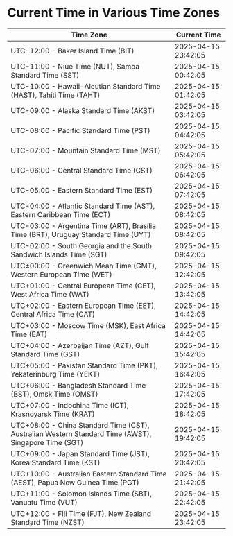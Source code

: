 # Current Time in Various Time Zones

| Time Zone | Current Time |
|-----------|--------------|
| UTC-12:00 - Baker Island Time (BIT) | 2025-04-15 23:42:05 |
| UTC-11:00 - Niue Time (NUT), Samoa Standard Time (SST) | 2025-04-15 00:42:05 |
| UTC-10:00 - Hawaii-Aleutian Standard Time (HAST), Tahiti Time (TAHT) | 2025-04-15 01:42:05 |
| UTC-09:00 - Alaska Standard Time (AKST) | 2025-04-15 03:42:05 |
| UTC-08:00 - Pacific Standard Time (PST) | 2025-04-15 04:42:05 |
| UTC-07:00 - Mountain Standard Time (MST) | 2025-04-15 05:42:05 |
| UTC-06:00 - Central Standard Time (CST) | 2025-04-15 06:42:05 |
| UTC-05:00 - Eastern Standard Time (EST) | 2025-04-15 07:42:05 |
| UTC-04:00 - Atlantic Standard Time (AST), Eastern Caribbean Time (ECT) | 2025-04-15 08:42:05 |
| UTC-03:00 - Argentina Time (ART), Brasília Time (BRT), Uruguay Standard Time (UYT) | 2025-04-15 08:42:05 |
| UTC-02:00 - South Georgia and the South Sandwich Islands Time (SGT) | 2025-04-15 09:42:05 |
| UTC±00:00 - Greenwich Mean Time (GMT), Western European Time (WET) | 2025-04-15 12:42:05 |
| UTC+01:00 - Central European Time (CET), West Africa Time (WAT) | 2025-04-15 13:42:05 |
| UTC+02:00 - Eastern European Time (EET), Central Africa Time (CAT) | 2025-04-15 14:42:05 |
| UTC+03:00 - Moscow Time (MSK), East Africa Time (EAT) | 2025-04-15 14:42:05 |
| UTC+04:00 - Azerbaijan Time (AZT), Gulf Standard Time (GST) | 2025-04-15 15:42:05 |
| UTC+05:00 - Pakistan Standard Time (PKT), Yekaterinburg Time (YEKT) | 2025-04-15 16:42:05 |
| UTC+06:00 - Bangladesh Standard Time (BST), Omsk Time (OMST) | 2025-04-15 17:42:05 |
| UTC+07:00 - Indochina Time (ICT), Krasnoyarsk Time (KRAT) | 2025-04-15 18:42:05 |
| UTC+08:00 - China Standard Time (CST), Australian Western Standard Time (AWST), Singapore Time (SGT) | 2025-04-15 19:42:05 |
| UTC+09:00 - Japan Standard Time (JST), Korea Standard Time (KST) | 2025-04-15 20:42:05 |
| UTC+10:00 - Australian Eastern Standard Time (AEST), Papua New Guinea Time (PGT) | 2025-04-15 21:42:05 |
| UTC+11:00 - Solomon Islands Time (SBT), Vanuatu Time (VUT) | 2025-04-15 22:42:05 |
| UTC+12:00 - Fiji Time (FJT), New Zealand Standard Time (NZST) | 2025-04-15 23:42:05 |
